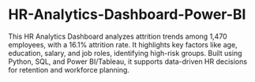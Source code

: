 # HR-Analytics-Dashboard-Power-BI
This HR Analytics Dashboard analyzes attrition trends among 1,470 employees, with a 16.1% attrition rate. It highlights key factors like age, education, salary, and job roles, identifying high-risk groups. Built using Python, SQL, and Power BI/Tableau, it supports data-driven HR decisions for retention and workforce planning.
